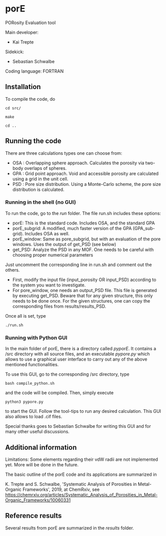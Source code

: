 # porE
PORosity Evaluation tool  

Main developer: 

* Kai Trepte 

Sidekick:  

* Sebastian Schwalbe 

Coding language: FORTRAN   

## Installation
To compile the code, do

	cd src/

	make

	cd ..

## Running the code
There are three calculations types one can choose from:

* OSA : Overlapping sphere approach. Calculates the porosity via two-body overlaps of spheres.
* GPA : Grid point approach. Void and accessible porosity are calculated using a grid in the unit cell.
* PSD : Pore size distribution. Using a Monte-Carlo scheme, the pore size distribution is calculated.

### Running in the shell (no GUI)
To run the code, go to the *run* folder. The file run.sh includes these options:

* porE: This is the standard code. Includes OSA, and the standard GPA
* porE_subgrid: A modified, much faster version of the GPA (GPA_sub-grid). Includes OSA as well.
* porE_window:  Same as pore_subgrid, but with an evaluation of the pore windows. Uses the output of get_PSD (see below)
* get_PSD: Analyze the PSD in any MOF. One needs to be careful with choosing proper numerical parameters

Just uncomment the corresponding line in run.sh and comment out the others.

* First, modify the input file (input_porosity OR input_PSD) according to the system you want to investigate. 
* For pore_window, one needs an output_PSD file. This file is generated by executing get_PSD. 
Beware that for any given structure, this only needs to be done once. For the given structures, one can copy the corresponding files from results/results_PSD.

Once all is set, type
```should work with all shells
./run.sh
```

### Running with Python GUI
In the main folder of porE, there is a directory called *pyporE*. It contains a /src directory with all source files, 
and an executable *pypore.py* which allows to use a graphical user interface to carry out any of the above mentioned functionalities.

To use this GUI, go to the corresponding /src directory, type

	bash compile_python.sh

and the code will be compiled. Then, simply execute

	python3 pypore.py

to start the GUI. Follow the tool-tips to run any desired calculation. This GUI also allows to load .cif files.

Special thanks goes to Sebastian Schwalbe for writing this GUI and for many other useful discussions.


## Additional information
Limitations: Some elements regarding their vdW radii are not implemented yet. 
More will be done in the future.

The basic outline of the porE code and its applications are summarized in 

K. Trepte and S. Schwalbe, 'Systematic Analysis of Porosities in Metal-Organic Frameworks', 2019, at ChemRxiv, see 
https://chemrxiv.org/articles/Systematic_Analysis_of_Porosities_in_Metal-Organic_Frameworks/10060331


## Reference results
Several results from porE are summarized in the *results* folder.
